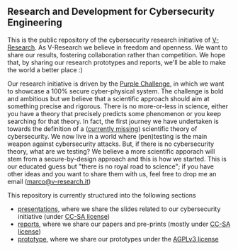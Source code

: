## Research and Development for Cybersecurity Engineering
This is the public repository of the cybersecurity research initiative of [V-Research](http://v-research.it).
As V-Research we believe in freedom and openness. 
We want to share our results, fostering collaboration rather than competition. 
We hope that, by sharing our research prototypes and reports, we'll be able to make the world a better place :)

Our research initiative is driven by the [Purple Challenge](http://v-research.it/purplechallenge), in which we want to 
showcase a 100% secure cyber-physical system. The challenge is bold and ambitious but
we believe that a scientific approach should aim at something precise and rigorous. 
There is no more-or-less in science, either you have a theory that precisely predicts
some phenomenon or you keep searching for that theory. In fact, the first journey
we have undertaken is towards the definition of a ([currently missing](https://www.usenix.org/conference/usenixsecurity16/technical-sessions/presentation/herley)) scientific theory of cybersecurity.
We now live in a world where (pen)testing is the main weapon against cybersecurity attacks.
But, if there is no cybersecurity theory, what are we testing? We believe a more scientific 
apporach will stem from a secure-by-design approach and this is how we started.
This is our educated guess but "there is no royal road to science"; if you have other ideas and you 
want to share them with us, feel free to drop me an email (marco@v-research.it)

This repository is currently structured into the following sections
- [presentations](./presentations), where we share the slides related to our cybersecurity initiative (under [CC-SA license](./presentations/LICENSE.md))
- [reports](./reports), where we share our papers and pre-prints (mostly under [CC-SA license](./presentations/LICENSE.md))
- [prototype](./prototypes), where we share our prototypes under the [AGPLv3 license](./reports/LICENSE.md)

